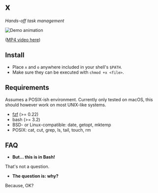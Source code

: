 # x

_Hands-off task management_

![Demo animation](https://raw.githubusercontent.com/mcsf/x/master/demo.gif)

([MP4 video here](https://raw.githubusercontent.com/mcsf/x/master/demo.mp4))

## Install

* Place `x` and `o` anywhere included in your shell's `$PATH`.
* Make sure they can be executed with `chmod +x <file>`.

## Requirements

Assumes a POSIX-ish environment. Currently only tested on macOS, this should however work on most UNIX-like systems.

* [fzf](https://github.com/junegunn/fzf) (>= 0.22)
* bash (>= 3.2)
* BSD- or Linux-compatible: date, getopt, mktemp
* POSIX: cat, cut, grep, ls, tail, touch, rm

## FAQ

* **But... this is in Bash!**

That's not a question.


* **The question is: why?**

Because, OK?

